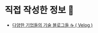 # 직접 작성한 정보 📖

+ <a href="https://github.com/DevJaepaL/TIL/blob/main/Useful%20Info(%20%EC%9C%A0%EC%9A%A9%ED%95%9C%20%EC%A0%95%EB%B3%B4%20)/Information/TechBlog.md">다양한 기업들의 기술 블로그들 ☕ ( Velog )</a>
